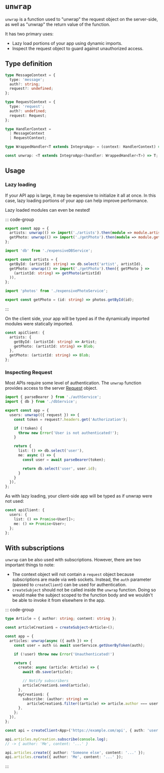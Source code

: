 # `unwrap`

`unwrap` is a function used to "unwrap" the request object on the server-side, as well as "unwrap" the return value of the function.

It has two primary uses:

* Lazy load portions of your app using dynamic imports.
* Inspect the request object to guard against unauthorized access.

## Type definition

```ts
type MessageContext = {
  type: 'message';
  auth?: string;
  request?: undefined;
};

type RequestContext = {
  type: 'request';
  auth?: undefined;
  request: Request;
};

type HandlerContext =
  | MessageContext
  | RequestContext;

type WrappedHandler<T extends IntegroApp> = (context: HandlerContext) => T | Promise<T>;

const unwrap: <T extends IntegroApp>(handler: WrappedHandler<T>) => T;
```

## Usage

### Lazy loading

If your API app is large, it may be expensive to initialize it all at once. In this case, lazy loading portions of your app can help improve performance.

Lazy loaded modules can even be nested!

::: code-group

```ts [app.ts]
export const app = {
  artists: unwrap(() => import('./artists').then(module => module.artists)),
  getPhoto: unwrap(() => import('./getPhoto').then(module => module.getPhoto)),
};
```

```ts [artists.ts]
import 'db' from './expensiveDBService';

export const artists = {
  getById: (artistId: string) => db.select('artist', artistId),
  getPhoto: unwrap(() => import('./getPhoto').then({ getPhoto } =>
    (artistId: string) => getPhoto(artistId)
  )),
};
```

```ts [getPhoto.ts]
import 'photos' from './expensivePhotoService';

export const getPhoto = (id: string) => photos.getById(id);
```

:::

On the client side, your app will be typed as if the dynamically imported modules were statically imported.

```ts
const apiClient: {
  artists: {
    getById: (artistId: string) => Artist;
    getPhoto: (artistId: string) => Blob;
  },
  getPhoto: (artistId: string) => Blob;
};
```

### Inspecting Request

Most APIs require some level of authentication. The `unwrap` function provides access to the server [Request](https://developer.mozilla.org/en-US/docs/Web/API/Request) object.

```ts
import { parseBearer } from './authService';
import { db } from './dbService';

export const app = {
  users: unwrap(({ request }) => {
    const token = request?.headers.get('Authorization');

    if (!token) {
      throw new Error('User is not authenticated!');
    }

    return {
      list: () => db.select('user'),
      me: async () => {
        const user = await parseBearer(token);

        return db.select('user', user.id);
      }
    }
  }),
};
```

As with lazy loading, your client-side app will be typed as if unwrap were not used:

```ts
const apiClient: {
  users: {
    list: () => Promise<User[]>;
    me: () => Promise<User>;
  };
};
```

## With subscriptions

`unwrap` can be also used with subscriptions. However, there are two important things to note:

- The context object will not contain a `request` object because subscriptions are made via web sockets. Instead,
  the `auth` parameter (passed to `createClient`) can be used for authentication.
- `createSubject` should not be called inside the `unwrap` function. Doing so would make the subject scoped
  to the function body and we wouldn't be able to invoke it from elsewhere in the app.

::: code-group

```ts [Server-side]
type Article = { author: string; content: string };

const articleCreation$ = createSubject<Article>();

const app = {
  articles: unwrap(async ({ auth }) => {
    const user = auth && await userService.getUserByToken(auth);

    if (!user) throw new Error('Unauthenticated!')

    return {
      create: async (article: Article) => {
        await db.save(article);

        // Notify subscribers
        articleCreation$.send(article);
      },
      myCreation$: {
        subscribe: (author: string) =>
          articleCreation$.filter((article) => article.author === user.name).subscribe,
      },
    };
  }),
};
```

```ts [Client-side]
const api = createClient<App>('https://example.com/api', { auth: 'user.auth.token' });

api.articles.myCreation.subscribe(console.log);
// -> { author: 'Me', content: '...' }

api.articles.create({ author: 'Someone else', content: '...' });
api.articles.create({ author: 'Me', content: '...' });
```

:::
